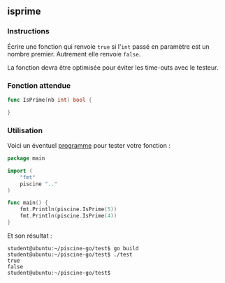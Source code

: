 ## isprime

### Instructions

Écrire une fonction qui renvoie `true` si l'`int` passé en paramètre est un nombre premier. Autrement elle renvoie `false`.

La fonction devra être optimisée pour éviter les time-outs avec le testeur.

### Fonction attendue

```go
func IsPrime(nb int) bool {

}
```

### Utilisation

Voici un éventuel [programme](TODO-LINK) pour tester votre fonction :

```go
package main

import (
	"fmt"
	piscine ".."
)

func main() {
	fmt.Println(piscine.IsPrime(5))
	fmt.Println(piscine.IsPrime(4))
}
```

Et son résultat :

```console
student@ubuntu:~/piscine-go/test$ go build
student@ubuntu:~/piscine-go/test$ ./test
true
false
student@ubuntu:~/piscine-go/test$
```
